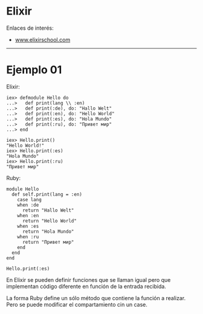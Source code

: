 
# Elixir

Enlaces de interés:
* www.elixirschool.com

---

# Ejemplo 01

Elixir:

```
iex> defmodule Hello do
...>   def print(lang \\ :en)
...>   def print(:de), do: "Hallo Welt"
...>   def print(:en), do: "Hello World"
...>   def print(:es), do: "Hola Mundo"
...>   def print(:ru), do: "Привет мир"
...> end

iex> Hello.print()
"Hello World!"
iex> Hello.print(:es)
"Hola Mundo"
iex> Hello.print(:ru)
"Привет мир"
```

Ruby:
```
module Hello
  def self.print(lang = :en)
    case lang
    when :de
      return "Hallo Welt"
    when :en
      return "Hello World"
    when :es
      return "Hola Mundo"
    when :ru
      return "Привет мир"
    end
  end
end

Hello.print(:es)
```

En Elixir se pueden definir funciones que se llaman igual pero que implementan código diferente en función de la entrada recibida.

La forma Ruby define un sólo método que contiene la función a realizar.
Pero se puede modificar el compartamiento cin un case.
